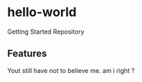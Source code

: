 # hello-world
Getting Started Repository

## Features

Yout still have not to believe me. am i right ?
